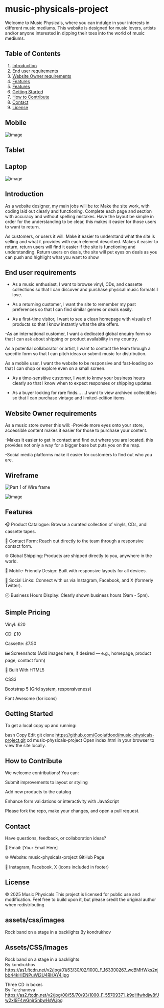 ﻿# music-physicals-project

Welcome to Music Physicals, where you can indulge in your interests in different music mediums. This website is designed for music lovers, artists and/or anyone interested in dipping their toes into the world of music mediums.

## Table of Contents

1. [Introduction](#introduction)
2. [End user requirements](#end-user-requirements)
3. [Website Owner requirements](#website-owner-requirements)
4. [Features](#features)
5. [Features](#features)
6. [Getting Started](#getting-started)
7. [How to Contribute](#how-to-contribute)
8. [Contact](#contact)
9. [License](#license)

## Mobile

![image](https://github.com/user-attachments/assets/b3909a0a-a455-4845-a6f6-839640d9426f)

## Tablet

## Laptop

![image](https://github.com/user-attachments/assets/f59614b4-38f1-4b70-84fb-e84c2caabb8b)

## Introduction

As a website designer, my main jobs will be to:
Make the site work, with coding laid out clearly and functioning.
Complete each page and section with accuracy and without spelling mistakes.
Have the layout be simple in order for the understanding to be clear, this makes it easier for those users to want to return.

As customers, or users it will:
Make it easier to understand what the site is selling and what it provides with each element described.
Makes it easier to return, return users will find it easier if the site is functioning and understanding.
Return users on deals, the site will put eyes on deals as you can push and highlight what you want to show

## End user requirements

- As a music enthusiast, I want to browse vinyl, CDs, and cassette collections
so that I can discover and purchase physical music formats I love.

- As a returning customer, I want the site to remember my past preferences
so that I can find similar genres or deals easily.

- As a first-time visitor, I want to see a clean homepage with visuals of products
so that I know instantly what the site offers.

-As an international customer, I want a dedicated global enquiry form
so that I can ask about shipping or product availability in my country.

  As a potential collaborator or artist, I want to contact the team through a specific form
so that I can pitch ideas or submit music for distribution.

  As a mobile user, I want the website to be responsive and fast-loading
so that I can shop or explore even on a small screen.

- As a time-sensitive customer, I want to know your business hours clearly
so that I know when to expect responses or shipping updates.

- As a buyer looking for rare finds...
...I want to view archived collectibles
so that I can purchase vintage and limited-edition items.

## Website Owner requirements

As a music store owner this will:
-Provide more eyes onto your store, accessible content makes it easier for those to purchase your content.

-Makes it easier to get in contact and find out where you are located. this provides not only a way for a bigger base but puts you on the map.

-Social media platforms make it easier for customers to find out who you are.

## Wireframe

![Part 1 of Wire frame](https://github.com/user-attachments/assets/22fb1e06-d78e-4431-aaf4-0417eb916bd1)

![image](https://github.com/user-attachments/assets/53cbe8eb-2973-410c-85cc-69395c6366cb)

## Features

🎧 Product Catalogue: Browse a curated collection of vinyls, CDs, and cassette tapes.

💬 Contact Form: Reach out directly to the team through a responsive contact form.

🌐 Global Shipping: Products are shipped directly to you, anywhere in the world.

📲 Mobile-Friendly Design: Built with responsive layouts for all devices.

📣 Social Links: Connect with us via Instagram, Facebook, and X (formerly Twitter).

🕘 Business Hours Display: Clearly shown business hours (9am - 5pm).

## Simple Pricing

Vinyl: £20

CD: £10

Cassette: £7.50

🖼️ Screenshots
(Add images here, if desired — e.g., homepage, product page, contact form)

🧱 Built With
HTML5

CSS3

Bootstrap 5 (Grid system, responsiveness)

Font Awesome (for icons)

## Getting Started

To get a local copy up and running:

bash
Copy
Edit
git clone <https://github.com/Coolafdood/music-physicals-project.git>
cd music-physicals-project
Open index.html in your browser to view the site locally.

## How to Contribute

We welcome contributions! You can:

Submit improvements to layout or styling

Add new products to the catalog

Enhance form validations or interactivity with JavaScript

Please fork the repo, make your changes, and open a pull request.

## Contact

Have questions, feedback, or collaboration ideas?

📧 Email: [Your Email Here]

🌐 Website: music-physicals-project GitHub Page

📱 Instagram, Facebook, X (icons included in footer)

## License

© 2025 Music Physicals
This project is licensed for public use and modification. Feel free to build upon it, but please credit the original author when redistributing.

## assets/css/images

Rock band on a stage in a backlights
By kondrukhov

## Assets/CSS/Images

Rock band on a stage in a backlights  
By kondrukhov  
<https://as1.ftcdn.net/v2/jpg/01/63/30/02/1000_F_163300267_wcBMHWks2njbb44kHIENPuWi2U4RHAY4.jpg>

Three CD in boxes  
By Tarzhanova  
<https://as2.ftcdn.net/v2/jpg/00/55/70/93/1000_F_55709371_k9qHfwhdjw8fJw2xI9F4wGnjrSnbwHsW.jpg>
